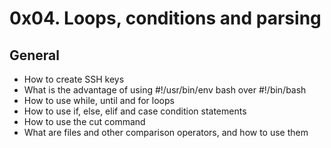 # 0x04. Loops, conditions and parsing

## General

<ul>
<li>How to create SSH keys</li>
<li>What is the advantage of using #!/usr/bin/env bash over #!/bin/bash</li>
<li>How to use while, until and for loops</li>
<li>How to use if, else, elif and case condition statements</li>
<li>How to use the cut command</li>
<li>What are files and other comparison operators, and how to use them</li>
</ul>
